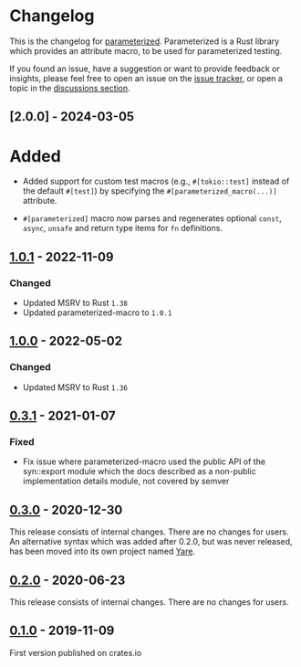# Changelog

This is the changelog for [parameterized](https://github.com/foresterre/parameterized). Parameterized is a Rust library
which provides an attribute macro, to be used for parameterized testing.

If you found an issue, have a suggestion or want to provide feedback or insights, please feel free to open an issue on
the [issue tracker](https://github.com/foresterre/parameterized/issues), or open a topic in
the [discussions section](https://github.com/foresterre/parameterized/discussions).

## [2.0.0] - 2024-03-05

# Added

* Added support for custom test macros (e.g., `#[tokio::test]` instead of the default `#[test]`) by specifying the 
  `#[parameterized_macro(...)]` attribute.

* `#[parameterized]` macro now parses and regenerates optional `const`, `async`, `unsafe` and return type items for `fn`
  definitions.

## [1.0.1] - 2022-11-09

### Changed

* Updated MSRV to Rust `1.38`
* Updated parameterized-macro to `1.0.1`

[1.0.1]: https://github.com/foresterre/parameterized/releases/tag/v1.0.1

## [1.0.0] - 2022-05-02

### Changed

* Updated MSRV to Rust `1.36`

[1.0.0]: https://github.com/foresterre/parameterized/releases/tag/v1.0.0

## [0.3.1] - 2021-01-07

### Fixed

* Fix issue where parameterized-macro used the public API of the syn::export module which the docs described as
  a non-public implementation details module, not covered by semver

[0.3.1]: https://github.com/foresterre/parameterized/releases/tag/v0.3.1

## [0.3.0] - 2020-12-30

This release consists of internal changes. There are no changes for users.
An alternative syntax which was added after 0.2.0, but was never released,
has been moved into its own project named [Yare](https://github.com/foresterre/yare).

[0.3.0]: https://github.com/foresterre/parameterized/releases/tag/v0.3.0

## [0.2.0] - 2020-06-23

This release consists of internal changes. There are no changes for users.

[0.2.0]: https://github.com/foresterre/parameterized/releases/tag/v0.2.0

## [0.1.0] - 2019-11-09

First version published on crates.io

[0.1.0]: https://github.com/foresterre/parameterized/releases/tag/v0.1.0
